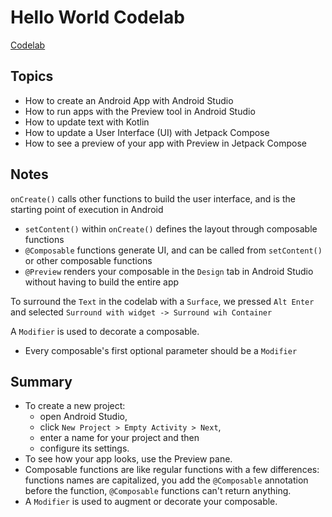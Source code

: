 # Hello World Codelab

[Codelab](https://developer.android.com/codelabs/basic-android-kotlin-compose-first-app)

## Topics

- How to create an Android App with Android Studio
- How to run apps with the Preview tool in Android Studio
- How to update text with Kotlin
- How to update a User Interface (UI) with Jetpack Compose
- How to see a preview of your app with Preview in Jetpack Compose

## Notes

`onCreate()` calls other functions to build the user interface, and is the starting point of execution in Android
- `setContent()` within `onCreate()` defines the layout through composable functions
- `@Composable` functions generate UI, and can be called from `setContent()` or other composable functions
- `@Preview` renders your composable in the `Design` tab in Android Studio without having to build the entire app

To surround the `Text` in the codelab with a `Surface`, we pressed `Alt Enter` and selected `Surround with widget -> Surround wih Container`

A `Modifier` is used to decorate a composable.
- Every composable's first optional parameter should be a `Modifier`

## Summary

- To create a new project:
    - open Android Studio,
    - click `New Project > Empty Activity > Next`,
    - enter a name for your project and then
    - configure its settings.
- To see how your app looks, use the Preview pane.
- Composable functions are like regular functions with a few differences: functions names are capitalized, you add the `@Composable` annotation before the function, `@Composable` functions can't return anything.
- A `Modifier` is used to augment or decorate your composable.
